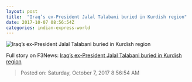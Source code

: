```yaml
---
layout: post
title:  "Iraq’s ex-President Jalal Talabani buried in Kurdish region"
date: 2017-10-07 08:56:54Z
categories: indian-express-world
---
```


![Iraq’s ex-President Jalal Talabani buried in Kurdish region](http://images.indianexpress.com/2017/10/iraq-president-talabani-funeral.jpg?w=759)




Full story on F3News: [Iraq’s ex-President Jalal Talabani buried in Kurdish region](http://www.f3nws.com/n/pBWKAH)

> Posted on: Saturday, October 7, 2017 8:56:54 AM
